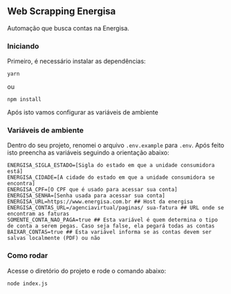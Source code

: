 ## Web Scrapping Energisa

Automação que busca contas na Energisa.

### Iniciando

Primeiro, é necessário instalar as dependências:

```shell
yarn
```
ou
```shell
npm install
```

Após isto vamos configurar as variáveis de ambiente

### Variáveis de ambiente

Dentro do seu projeto, renomei o arquivo ```.env.example``` para ```.env```. Após feito isto preencha as variáveis seguindo a orientação abaixo:

```
ENERGISA_SIGLA_ESTADO=[Sigla do estado em que a unidade consumidora está]
ENERGISA_CIDADE=[A cidade do estado em que a unidade consumidora se encontra]
ENERGISA_CPF=[O CPF que é usado para acessar sua conta]
ENERGISA_SENHA=[Senha usada para acessar sua conta]
ENERGISA_URL=https://www.energisa.com.br ## Host da energisa
ENERGISA_CONTAS_URL=/agenciavirtual/paginas/ sua-fatura ## URL onde se encontram as faturas
SOMENTE_CONTA_NAO_PAGA=true ## Esta variável é quem determina o tipo de conta a serem pegas. Caso seja false, ela pegará todas as contas
BAIXAR_CONTAS=true ## Esta variável informa se as contas devem ser salvas localmente (PDF) ou não
```

### Como rodar

Acesse o diretório do projeto e rode o comando abaixo:

```shell
node index.js
```
